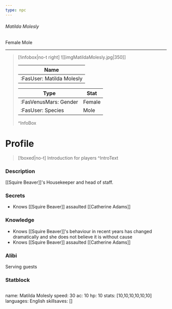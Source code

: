 ```yaml
---
type: npc
---
```


###### Matilda Molesly
<span class="sub2">Female Mole </span>
___

> [!infobox|no-t right]
> ![[imgMatildaMolesly.jpg|350]]
> 
> | Name |
> | :----: |
> | :FasUser: Matilda Molesly | 
> 
> | Type | Stat |
> | ---- | ---- |
> | :FasVenusMars: Gender | Female |
> | :FasUser: Species | Mole |
>^InfoBox

# Profile

> [!boxed|no-t]
> Introduction for players
>^IntroText

### Description
[[Squire Beaver]]'s Housekeeper and head of staff.

### Secrets
- Knows [[Squire Beaver]] assaulted [[Catherine Adams]]

### Knowledge
- Knows [[Squire Beaver]]'s behaviour in recent years has changed dramatically and she does not believe it is without cause
- Knows [[Squire Beaver]] assaulted [[Catherine Adams]]

### Alibi 
Serving guests

### Statblock
>```statblock
name: Matilda Molesly
speed: 30
ac: 10
hp: 10
stats: [10,10,10,10,10,10]
languages: English
skillsaves: []
